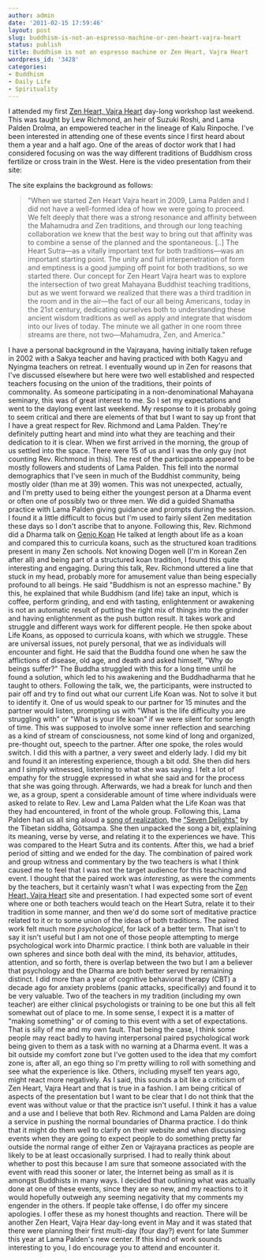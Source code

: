 ```yaml
---
author: admin
date: '2011-02-15 17:59:46'
layout: post
slug: buddhism-is-not-an-espresso-machine-or-zen-heart-vajra-heart
status: publish
title: Buddhism is not an espresso machine or Zen Heart, Vajra Heart
wordpress_id: '3428'
categories:
- Buddhism
- Daily Life
- Spirituality
---
```


I attended my first [Zen Heart, Vajra
Heart](http://www.zenheartvajraheart.com/) day-long workshop last
weekend. This was taught by Lew Richmond, an heir of Suzuki Roshi, and
Lama Palden Drolma, an empowered teacher in the lineage of Kalu
Rinpoche. I've been interested in attending one of these events since I
first heard about them a year and a half ago. One of the areas of doctor
work that I had considered focusing on was the way different traditions
of Buddhism cross fertilize or cross train in the West. Here is the
video presentation from their site:

The site explains the background as follows:

> "When we started Zen Heart Vajra heart in 2009, Lama Palden and I did
> not have a well-formed idea of how we were going to proceed. We felt
> deeply that there was a strong resonance and affinity between the
> Mahamudra and Zen traditions, and through our long teaching
> collaboration we knew that the best way to bring out that affinity was
> to combine a sense of the planned and the spontaneous. [..] The Heart
> Sutra—as a vitally important text for both traditions—was an important
> starting point. The unity and full interpenetration of form and
> emptiness is a good jumping off point for both traditions, so we
> started there. Our concept for Zen Heart Vajra heart was to explore
> the intersection of two great Mahayana Buddhist teaching traditions,
> but as we went forward we realized that there was a third tradition in
> the room and in the air—the fact of our all being Americans, today in
> the 21st century, dedicating ourselves both to understanding these
> ancient wisdom traditions as well as apply and integrate that wisdom
> into our lives of today. The minute we all gather in one room three
> streams are there, not two—Mahamudra, Zen, and America."

I have a personal background in the Vajrayana, having initially taken
refuge in 2002 with a Sakya teacher and having practiced with both Kagyu
and Nyingma teachers on retreat. I eventually wound up in Zen for
reasons that I've discussed elsewhere but here were two well established
and respected teachers focusing on the union of the traditions, their
points of commonality. As someone participating in a non-denominational
Mahayana seminary, this was of great interest to me. So I set my
expectations and went to the daylong event last weekend. My response to
it is probably going to seem critical and there are elements of that but
I want to say up front that I have a great respect for Rev. Richmond and
Lama Palden. They're definitely putting heart and mind into what they
are teaching and their dedication to it is clear. When we first arrived
in the morning, the group of us settled into the space. There were 15 of
us and I was the only guy (not counting Rev. Richmond in this). The rest
of the participants appeared to be mostly followers and students of Lama
Palden. This fell into the normal demographics that I've seen in much of
the Buddhist community, being mostly older (than me at 39) women. This
was not unexpected, actually, and I'm pretty used to being either the
youngest person at a Dharma event or often one of possibly two or three
men. We did a guided Shamatha practice with Lama Palden giving guidance
and prompts during the session. I found it a little difficult to focus
but I'm used to fairly silent Zen meditation these days so I don't
ascribe that to anyone. Following this, Rev. Richmond did a Dharma talk
on [Genjo
Koan](http://www.thezensite.com/ZenTeachings/Dogen_Teachings/GenjoKoan8.htm)
He talked at length about life as a koan and compared this to curricula
koans, such as the structured koan traditions present in many Zen
schools. Not knowing Dogen well (I'm in Korean Zen after all) and being
part of a structured koan tradition, I found this quite interesting and
engaging. During this talk, Rev. Richmond uttered a line that stuck in
my head, probably more for amusement value than being especially
profound to all beings. He said "Buddhism is not an espresso machine."
By this, he explained that while Buddhism (and life) take an input,
which is coffee, perform grinding, and end with tasting, enlightenment
or awakening is not an automatic result of putting the right mix of
things into the grinder and having enlightenment as the push button
result. It takes work and struggle and different ways work for different
people. He then spoke about Life Koans, as opposed to curricula koans,
with which we struggle. These are universal issues, not purely personal,
that we as individuals will encounter and fight. He said that the Buddha
found one when he saw the afflictions of disease, old age, and death and
asked himself, "Why do beings suffer?" The Buddha struggled with this
for a long time until he found a solution, which led to his awakening
and the Buddhadharma that he taught to others. Following the talk, we,
the participants, were instructed to pair off and try to find out what
our current Life Koan was. Not to solve it but to identify it. One of us
would speak to our partner for 15 minutes and the partner would listen,
prompting us with "What is the life difficulty you are struggling with"
or "What is your life koan" if we were silent for some length of time.
This was supposed to involve some inner reflection and searching as a
kind of stream of consciousness, not some kind of long and organized,
pre-thought out, speech to the partner. After one spoke, the roles would
switch. I did this with a partner, a very sweet and elderly lady. I did
my bit and found it an interesting experience, though a bit odd. She
then did hers and I simply witnessed, listening to what she was saying.
I felt a lot of empathy for the struggle expressed in what she said and
for the process that she was going through. Afterwards, we had a break
for lunch and then we, as a group, spent a considerable amount of time
where individuals were asked to relate to Rev. Lew and Lama Palden what
the Life Koan was that they had encountered, in front of the whole
group. Following this, Lama Palden had us all sing aloud a [song of
realization](http://en.wikipedia.org/wiki/Songs_of_realization), the
["Seven
Delights"](http://www.khandro.net/practice_overcome_adversity.htm) by
the Tibetan siddha, Götsampa. She then unpacked the song a bit,
explaining its meaning, verse by verse, and relating it to the
experiences we have. This was compared to the Heart Sutra and its
contents. After this, we had a brief period of sitting and we ended for
the day. The combination of paired work and group witness and commentary
by the two teachers is what I think caused me to feel that I was not the
target audience for this teaching and event. I thought that the paired
work was *interesting*, as were the comments by the teachers, but it
certainly wasn't what I was expecting from the [Zen Heart, Vajra
Heart](http://www.zenheartvajraheart.com/) site and presentation. I had
expected some sort of event where one or both teachers would teach on
the Heart Sutra, relate it to their tradition in some manner, and then
we'd do some sort of meditative practice related to it or to some union
of the ideas of both traditions. The paired work felt much more
*psychological*, for lack of a better term. That isn't to say it isn't
useful but I am not one of those people attempting to merge
psychological work into Dharmic practice. I think both are valuable in
their own spheres and since both deal with the mind, its behavior,
attitudes, attention, and so forth, there is overlap between the two but
I am a believer that psychology and the Dharma are both better served by
remaining distinct. I did more than a year of cognitive behavioral
therapy (CBT) a decade ago for anxiety problems (panic attacks,
specifically) and found it to be very valuable. Two of the teachers in
my tradition (including my own teacher) are either clinical
psychologists or training to be one but this all felt somewhat out of
place to me. In some sense, I expect it is a matter of "making
something" or of coming to this event with a set of expectations. That
is silly of me and my own fault. That being the case, I think some
people may react badly to having interpersonal paired psychological work
being given to them as a task with no warning at a Dharma event. It was
a bit outside my comfort zone but I've gotten used to the idea that my
comfort zone is, after all, an ego thing so I'm pretty willing to roll
with something and see what the experience is like. Others, including
myself ten years ago, might react more negatively. As I said, this
sounds a bit like a criticism of Zen Heart, Vajra Heart and that is true
in a fashion. I am being critical of aspects of the presentation but I
want to be clear that I do not think that the event was without value or
that the practice isn't useful. I think it has a value and a use and I
believe that both Rev. Richmond and Lama Palden are doing a service in
pushing the normal boundaries of Dharma practice. I do think that it
might do them well to clarify on their website and when discussing
events when they are going to expect people to do something pretty far
outside the normal range of either Zen or Vajrayana practices as people
are likely to be at least occasionally surprised. I had to really think
about whether to post this because I am sure that someone associated
with the event with read this sooner or later, the Internet being as
small as it is amongst Buddhists in many ways. I decided that outlining
what was actually done at one of these events, since they are so new,
and my reactions to it would hopefully outweigh any seeming negativity
that my comments my engender in the others. If people take offense, I do
offer my sincere apologies. I offer these as my honest thoughts and
reaction. There will be another Zen Heart, Vajra Hear day-long event in
May and it was stated that there were planning their first multi-day
(four day?) event for late Summer this year at Lama Palden's new center.
If this kind of work sounds interesting to you, I do encourage you to
attend and encounter it.
